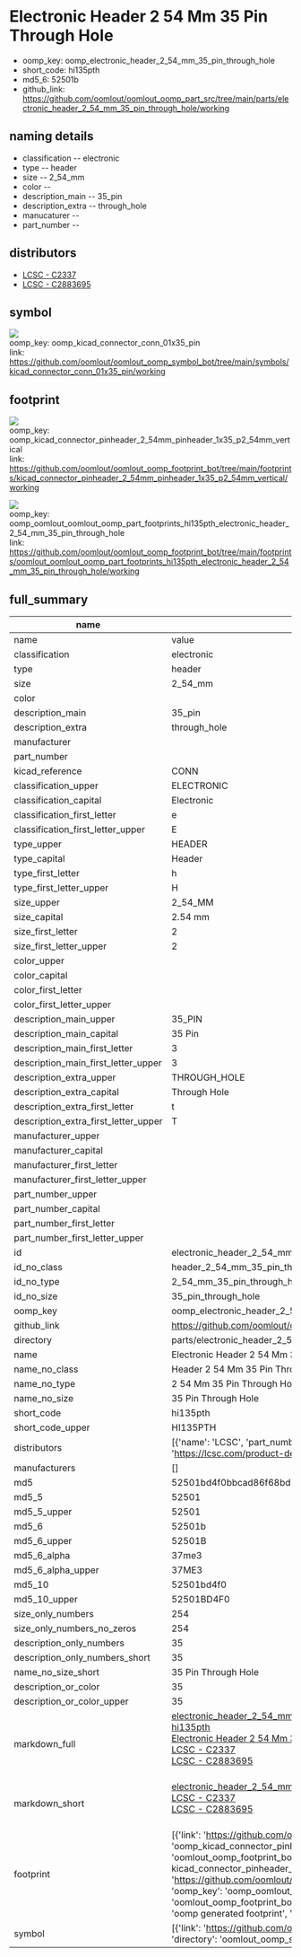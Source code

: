 # Electronic Header 2 54 Mm 35 Pin Through Hole

  
* oomp_key: oomp_electronic_header_2_54_mm_35_pin_through_hole 
* short_code: hi135pth
* md5_6: 52501b  
* github_link: https://github.com/oomlout/oomlout_oomp_part_src/tree/main/parts/electronic_header_2_54_mm_35_pin_through_hole/working  
## naming details
* classification -- electronic
* type -- header
* size -- 2_54_mm
* color -- 
* description_main -- 35_pin
* description_extra -- through_hole
* manucaturer -- 
* part_number -- 

## distributors
* [LCSC - C2337](https://lcsc.com/product-detail/C2337.html)   
* [LCSC - C2883695](https://lcsc.com/product-detail/C2883695.html)   


## symbol

![](symbol/{index}/working/working_600.png)  
oomp_key: oomp_kicad_connector_conn_01x35_pin  
link: https://github.com/oomlout/oomlout_oomp_symbol_bot/tree/main/symbols/kicad_connector_conn_01x35_pin/working  

## footprint

![](footprint/{index}/working/working_600.png)  
oomp_key: oomp_kicad_connector_pinheader_2_54mm_pinheader_1x35_p2_54mm_vertical  
link: https://github.com/oomlout/oomlout_oomp_footprint_bot/tree/main/footprints/kicad_connector_pinheader_2_54mm_pinheader_1x35_p2_54mm_vertical/working  

![](footprint/{index}/working/working_600.png)  
oomp_key: oomp_oomlout_oomlout_oomp_part_footprints_hi135pth_electronic_header_2_54_mm_35_pin_through_hole  
link: https://github.com/oomlout/oomlout_oomp_footprint_bot/tree/main/footprints/oomlout_oomlout_oomp_part_footprints_hi135pth_electronic_header_2_54_mm_35_pin_through_hole/working  

## full_summary
| name | value | 
| --- | --- | 
| name | value | 
| classification | electronic | 
| type | header | 
| size | 2_54_mm | 
| color |  | 
| description_main | 35_pin | 
| description_extra | through_hole | 
| manufacturer |  | 
| part_number |  | 
| kicad_reference | CONN | 
| classification_upper | ELECTRONIC | 
| classification_capital | Electronic | 
| classification_first_letter | e | 
| classification_first_letter_upper | E | 
| type_upper | HEADER | 
| type_capital | Header | 
| type_first_letter | h | 
| type_first_letter_upper | H | 
| size_upper | 2_54_MM | 
| size_capital | 2.54 mm | 
| size_first_letter | 2 | 
| size_first_letter_upper | 2 | 
| color_upper |  | 
| color_capital |  | 
| color_first_letter |  | 
| color_first_letter_upper |  | 
| description_main_upper | 35_PIN | 
| description_main_capital | 35 Pin | 
| description_main_first_letter | 3 | 
| description_main_first_letter_upper | 3 | 
| description_extra_upper | THROUGH_HOLE | 
| description_extra_capital | Through Hole | 
| description_extra_first_letter | t | 
| description_extra_first_letter_upper | T | 
| manufacturer_upper |  | 
| manufacturer_capital |  | 
| manufacturer_first_letter |  | 
| manufacturer_first_letter_upper |  | 
| part_number_upper |  | 
| part_number_capital |  | 
| part_number_first_letter |  | 
| part_number_first_letter_upper |  | 
| id | electronic_header_2_54_mm_35_pin_through_hole | 
| id_no_class | header_2_54_mm_35_pin_through_hole | 
| id_no_type | 2_54_mm_35_pin_through_hole | 
| id_no_size | 35_pin_through_hole | 
| oomp_key | oomp_electronic_header_2_54_mm_35_pin_through_hole | 
| github_link | https://github.com/oomlout/oomlout_oomp_part_src/tree/main/parts/electronic_header_2_54_mm_35_pin_through_hole/working | 
| directory | parts/electronic_header_2_54_mm_35_pin_through_hole | 
| name | Electronic Header 2 54 Mm 35 Pin Through Hole | 
| name_no_class | Header 2 54 Mm 35 Pin Through Hole | 
| name_no_type | 2 54 Mm 35 Pin Through Hole | 
| name_no_size | 35 Pin Through Hole | 
| short_code | hi135pth | 
| short_code_upper | HI135PTH | 
| distributors | [{'name': 'LCSC', 'part_number': 'C2337', 'link': 'https://lcsc.com/product-detail/C2337.html', 'id': 'distributor_lcsc'}, {'name': 'LCSC', 'part_number': 'C2883695', 'link': 'https://lcsc.com/product-detail/C2883695.html', 'id': 'distributor_lcsc'}] | 
| manufacturers | [] | 
| md5 | 52501bd4f0bbcad86f68bd2d0579a441 | 
| md5_5 | 52501 | 
| md5_5_upper | 52501 | 
| md5_6 | 52501b | 
| md5_6_upper | 52501B | 
| md5_6_alpha | 37me3 | 
| md5_6_alpha_upper | 37ME3 | 
| md5_10 | 52501bd4f0 | 
| md5_10_upper | 52501BD4F0 | 
| size_only_numbers | 254 | 
| size_only_numbers_no_zeros | 254 | 
| description_only_numbers | 35 | 
| description_only_numbers_short | 35 | 
| name_no_size_short | 35 Pin Through Hole | 
| description_or_color | 35 | 
| description_or_color_upper | 35 | 
| markdown_full | [electronic_header_2_54_mm_35_pin_through_hole](https://github.com/oomlout/oomlout_oomp_part_src/tree/main/parts/electronic_header_2_54_mm_35_pin_through_hole/working)<br>[hi135pth](https://github.com/oomlout/oomlout_oomp_part_src/tree/main/parts/electronic_header_2_54_mm_35_pin_through_hole/working)<br>[Electronic Header 2 54 Mm 35 Pin Through Hole](https://github.com/oomlout/oomlout_oomp_part_src/tree/main/parts/electronic_header_2_54_mm_35_pin_through_hole/working)<br>[LCSC - C2337<br>](https://lcsc.com/product-detail/C2337.html)[LCSC - C2883695<br>](https://lcsc.com/product-detail/C2883695.html)<br> | 
| markdown_short | [electronic_header_2_54_mm_35_pin_through_hole](https://github.com/oomlout/oomlout_oomp_part_src/tree/main/parts/electronic_header_2_54_mm_35_pin_through_hole/working)<br>[LCSC - C2337<br>](https://lcsc.com/product-detail/C2337.html)[LCSC - C2883695<br>](https://lcsc.com/product-detail/C2883695.html)<br> | 
| footprint | [{'link': 'https://github.com/oomlout/oomlout_oomp_footprint_bot/tree/main/foootprntss/kicad_connector_pinheader_2_54mm_pinheader_1x35_p2_54mm_vertical', 'oomp_key': 'oomp_kicad_connector_pinheader_2_54mm_pinheader_1x35_p2_54mm_vertical', 'directory': 'oomlout_oomp_footprint_bot/footprints/kicad_connector_pinheader_2_54mm_pinheader_1x35_p2_54mm_vertical//working/working.kicad_mod', 'note': 'source footprint kicad_connector_pinheader_2_54mm_pinheader_1x35_p2_54mm_vertical', 'index': 0}, {'link': 'https://github.com/oomlout/oomlout_oomp_footprint_bot/tree/main/foootprntss/oomlout_oomlout_oomp_part_footprints_hi135pth_electronic_header_2_54_mm_35_pin_through_hole', 'oomp_key': 'oomp_oomlout_oomlout_oomp_part_footprints_hi135pth_electronic_header_2_54_mm_35_pin_through_hole', 'directory': 'oomlout_oomp_footprint_bot/footprints/oomlout_oomlout_oomp_part_footprints_hi135pth_electronic_header_2_54_mm_35_pin_through_hole//working/working.kicad_mod', 'note': 'oomp generated footprint', 'index': 1}] | 
| symbol | [{'link': 'https://github.com/oomlout/oomlout_oomp_symbol_bot/tree/main/symbols/kicad_connector_conn_01x35_pin', 'oomp_key': 'oomp_kicad_connector_conn_01x35_pin', 'directory': 'oomlout_oomp_symbol_bot/symbols/kicad_connector_conn_01x35_pin//working/working.kicad_sym', 'index': 0}] | 
